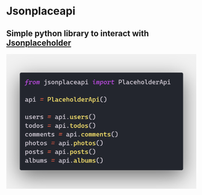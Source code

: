 # Jsonplaceapi

## Simple python library to interact with [Jsonplaceholder](https://jsonplaceholder.typicode.com)


![Example](./code.png)

